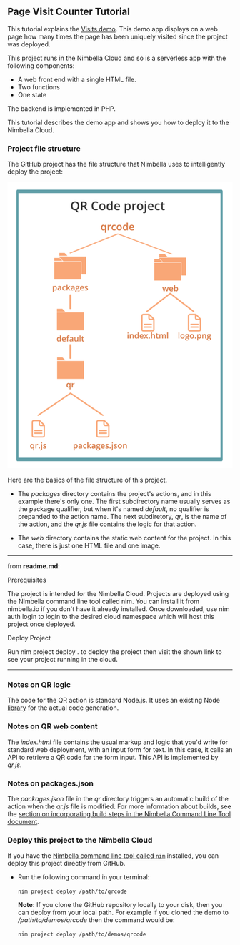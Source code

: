 ## Page Visit Counter Tutorial

This tutorial explains the [Visits demo](https://github.com/nimbella/demo-projects/tree/master/visits). This demo app displays on a web page how many times the page has been uniquely visited since the project was deployed.

This project runs in the Nimbella Cloud and so is a serverless app with the following components:

- A web front end with a single HTML file.
- Two functions
- One state

The backend is implemented in PHP.

This tutorial describes the demo app and shows you how to deploy it to the Nimbella Cloud.

### Project file structure

The GitHub project has the file structure that Nimbella uses to intelligently deploy the project:

![](assets/qrcodetutorial-11520868.svg)

Here are the basics of the file structure of this project.

- The *packages* directory contains the project's actions, and in this example there's only one. The first subdirectory name usually serves as the package qualifier, but when it's named *default*, no qualifier is prepanded to the action name. The next subdiretory, *qr*, is the name of the action, and the *qr.js* file contains the logic for that action.

- The *web* directory contains the static web content for the project. In this case, there is just one HTML file and one image.


-----
from **readme.md**:

Prerequisites

The project is intended for the Nimbella Cloud. Projects are deployed using the Nimbella command line tool called nim. You can install it from nimbella.io if you don't have it already installed. Once downloaded, use nim auth login <token> to login to the desired cloud namespace which will host this project once deployed.

Deploy Project

Run nim project deploy . to deploy the project then visit the shown link to see your project running in the cloud.

----------


### Notes on QR logic

The code for the QR action is standard Node.js. It uses an existing Node [library](https://www.npmjs.com/package/qrcode) for the actual code generation.

### Notes on QR web content

The *index.html* file contains the usual markup and logic that you'd write for standard web deployment, with an input form for text. In this case, it calls an API to retrieve a QR code for the form input. This API is implemented by *qr.js*.

### Notes on packages.json
The *packages.json* file in the *qr* directory triggers an automatic build of the action when the *qr.js* file is modified. For more information about builds, see the [section on incorporating build steps in the Nimbella Command Line Tool document](https://nimbella.io/downloads/nim/nim.html#incorporating-build-steps-for-actions-and-web-content).

### Deploy this project to the Nimbella Cloud
If you have the [Nimbella command line tool called `nim`](https://nimbella.io/downloads/nim/nim.html#install-the-nimbella-command-line-tool-nim) installed, you can deploy this project directly from GitHub.

- Run the following command in your terminal:

   `nim project deploy /path/to/qrcode`

   **Note:** If you clone the GitHub repository locally to your disk, then you can deploy from your local path. For example if you cloned the demo to */path/to/demos/qrcode* then the command would be:

   `nim project deploy /path/to/demos/qrcode`
